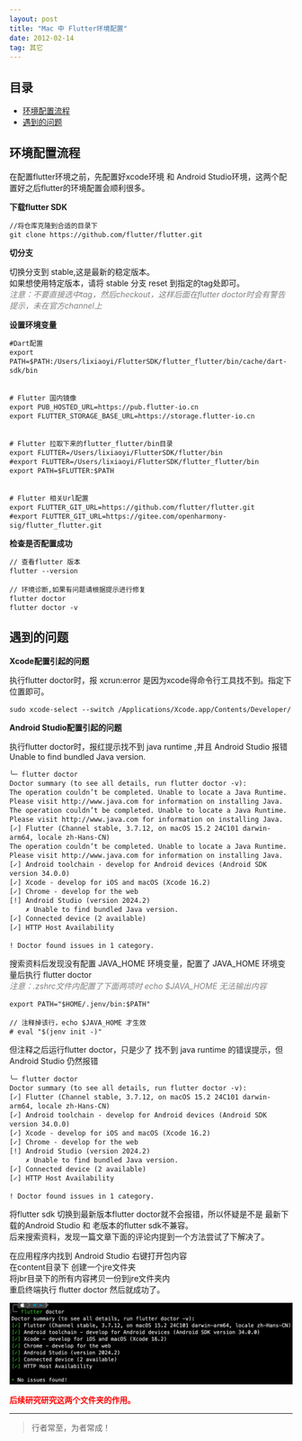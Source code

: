 ```yaml
---
layout: post
title: "Mac 中 Flutter环境配置"
date: 2012-02-14
tag: 其它
---
```


## 目录
- [环境配置流程](#content1) 
- [遇到的问题](#content66) 



## <a id="content1">环境配置流程</a>



在配置flutter环境之前，先配置好xcode环境 和 Android Studio环境，这两个配置好之后flutter的环境配置会顺利很多。    

**下载flutter SDK**    

```text
//将仓库克隆到合适的目录下
git clone https://github.com/flutter/flutter.git
```
**切分支**   

切换分支到 stable,这是最新的稳定版本。       
如果想使用特定版本，请将 stable 分支 reset 到指定的tag处即可。    
<span style="color:gray;font-size:12;font-style:italic;">注意：不要直接选中tag，然后checkout，这样后面在flutter doctor时会有警告提示，未在官方channel上</span>    

**设置环境变量**     

```text
#Dart配置
export PATH=$PATH:/Users/lixiaoyi/FlutterSDK/flutter_flutter/bin/cache/dart-sdk/bin


# Flutter 国内镜像
export PUB_HOSTED_URL=https://pub.flutter-io.cn
export FLUTTER_STORAGE_BASE_URL=https://storage.flutter-io.cn


# Flutter 拉取下来的flutter_flutter/bin目录
export FLUTTER=/Users/lixiaoyi/FlutterSDK/flutter/bin
#export FLUTTER=/Users/lixiaoyi/FlutterSDK/flutter_flutter/bin
export PATH=$FLUTTER:$PATH


# Flutter 相关Url配置
export FLUTTER_GIT_URL=https://github.com/flutter/flutter.git
#export FLUTTER_GIT_URL=https://gitee.com/openharmony-sig/flutter_flutter.git
```

**检查是否配置成功**   

```text
// 查看flutter 版本
flutter --version

// 环境诊断,如果有问题请根据提示进行修复    
flutter doctor 
flutter doctor -v  
```


## <a id="content66">遇到的问题</a>

**Xcode配置引起的问题**    

执行flutter doctor时，报 xcrun:error 是因为xcode得命令行工具找不到。指定下位置即可。     
```text
sudo xcode-select --switch /Applications/Xcode.app/Contents/Developer/
```

**Android Studio配置引起的问题**    

执行flutter doctor时，报红提示找不到 java runtime ,并且 Android Studio 报错 Unable to find bundled Java version.

```text
╰─ flutter doctor   
Doctor summary (to see all details, run flutter doctor -v):
The operation couldn’t be completed. Unable to locate a Java Runtime.
Please visit http://www.java.com for information on installing Java.
The operation couldn’t be completed. Unable to locate a Java Runtime.
Please visit http://www.java.com for information on installing Java.
[✓] Flutter (Channel stable, 3.7.12, on macOS 15.2 24C101 darwin-arm64, locale zh-Hans-CN)
The operation couldn’t be completed. Unable to locate a Java Runtime.
Please visit http://www.java.com for information on installing Java.
[✓] Android toolchain - develop for Android devices (Android SDK version 34.0.0)
[✓] Xcode - develop for iOS and macOS (Xcode 16.2)
[✓] Chrome - develop for the web
[!] Android Studio (version 2024.2)
    ✗ Unable to find bundled Java version.
[✓] Connected device (2 available)
[✓] HTTP Host Availability

! Doctor found issues in 1 category.
```

搜索资料后发现没有配置 JAVA_HOME 环境变量，配置了 JAVA_HOME 环境变量后执行 flutter doctor  
<span style="color:gray;font-size:12;font-style:italic;">注意：.zshrc文件内配置了下面两项时 echo $JAVA_HOME 无法输出内容</span>    
```text
export PATH="$HOME/.jenv/bin:$PATH"

// 注释掉该行，echo $JAVA_HOME 才生效
# eval "$(jenv init -)"
```

但注释之后运行flutter doctor，只是少了 找不到 java runtime 的错误提示，但 Android Studio 仍然报错     
```text
╰─ flutter doctor 
Doctor summary (to see all details, run flutter doctor -v):
[✓] Flutter (Channel stable, 3.7.12, on macOS 15.2 24C101 darwin-arm64, locale zh-Hans-CN)
[✓] Android toolchain - develop for Android devices (Android SDK version 34.0.0)
[✓] Xcode - develop for iOS and macOS (Xcode 16.2)
[✓] Chrome - develop for the web
[!] Android Studio (version 2024.2)
    ✗ Unable to find bundled Java version.
[✓] Connected device (2 available)
[✓] HTTP Host Availability

! Doctor found issues in 1 category.
```

将flutter sdk 切换到最新版本flutter doctor就不会报错，所以怀疑是不是 最新下载的Android Studio 和 老版本的flutter sdk不兼容。     
后来搜索资料，发现一篇文章下面的评论内提到一个方法尝试了下解决了。     

在应用程序内找到 Android Studio 右键打开包内容      
在content目录下 创建一个jre文件夹       
将jbr目录下的所有内容拷贝一份到jre文件夹内       
重启终端执行 flutter doctor 然后就成功了。     

<img src="/images/Other/3.png">

<span style="color:red;font-weight:bold;">后续研究研究这两个文件夹的作用。</span>



----------
>  行者常至，为者常成！


